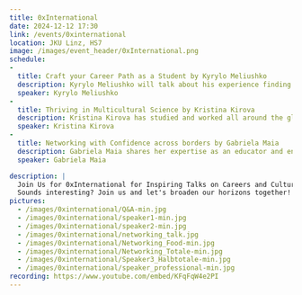 ```yaml
---
title: 0xInternational
date: 2024-12-12 17:30
link: /events/0xinternational
location: JKU Linz, HS7
image: /images/event_header/0xInternational.png
schedule:
-
  title: Craft your Career Path as a Student by Kyrylo Meliushko
  description: Kyrylo Meliushko will talk about his experience finding work opportunities in an international setting. Hear his tips on building a strong portfolio, standing out to employers, and aligning your personal goals with career growth. He’ll also discuss the importance of motivation, skillset and adaptability.
  speaker: Kyrylo Meliushko
-
  title: Thriving in Multicultural Science by Kristina Kirova
  description: Kristina Kirova has studied and worked all around the globe. She’ll share insights from her experiences working in diverse teams and navigating different university systems, highlighting that modern science thrives within large, multicultural collaborations, emphasizing the importance of challenging preconceptions and breaking down stereotypes.
  speaker: Kristina Kirova
-
  title: Networking with Confidence across borders by Gabriela Maia
  description: Gabriela Maia shares her expertise as an educator and entrepreneur, discussing strategies for building cross-cultural professional networks through effective communication and leveraging diversity. She will highlight how personalized learning enhances communication skills, empowering professionals to excel globally.
  speaker: Gabriela Maia

description: |
  Join Us for 0xInternational for Inspiring Talks on Careers and Cultural Diversity! Explore the world of international careers and the power of diversity in science and education with two amazing speakers, and after the talks, free food and drinks will be provided to connect to new people and engage in meaningful discussions.
  Sounds interesting? Join us and let's broaden our horizons together!
pictures:
  - /images/0xinternational/Q&A-min.jpg
  - /images/0xinternational/speaker1-min.jpg
  - /images/0xinternational/speaker2-min.jpg
  - /images/0xinternational/networking_talk.jpg
  - /images/0xinternational/Networking_Food-min.jpg
  - /images/0xinternational/Networking_Totale-min.jpg
  - /images/0xinternational/Speaker3_Halbtotale-min.jpg
  - /images/0xinternational/speaker_professional-min.jpg
recording: https://www.youtube.com/embed/KFqFqW4e2PI
---
```

